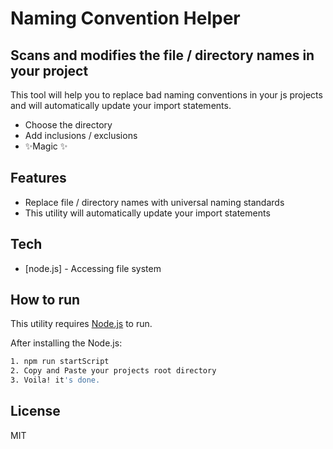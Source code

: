 # Naming Convention Helper
## Scans and modifies the file / directory names in your project

This tool will help you to replace bad naming conventions in your js projects and will automatically update your import statements.

- Choose the directory
- Add inclusions / exclusions
- ✨Magic ✨

## Features

- Replace file / directory names with universal naming standards
- This utility will automatically update your import statements

## Tech
- [node.js] - Accessing file system

## How to run

This utility requires [Node.js](https://nodejs.org/) to run.

After installing the Node.js:

```sh
1. npm run startScript
2. Copy and Paste your projects root directory
3. Voila! it's done.
```
## License

MIT
